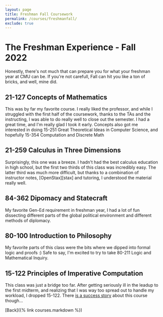```yaml
---
layout: page
title: Freshman Fall Coursework
permalink: /courses/freshmanfall/
exclude: true
---
```



# The Freshman Experience - Fall 2022

Honestly, there's not much that can prepare you for what your freshman year at CMU can be. If you're not carefull, Fall can hit you like a ton of bricks, and well, mine did.

## 21-127 Concepts of Mathematics

This was by far my favorite course. I really liked the professor, and while I struggled with the first half of the coursework, thanks to the TAs and the instructing, I was able to do really well to close out the semester. I had a great time, and I'm really glad I took it early. Concepts also got me interested in doing 15-251 Great Theoretical Ideas in Computer Science, and hopefully 15-354 Computation and Discrete Math

## 21-259 Calculus in Three Dimensions

Surprisingly, this one was a breeze. I hadn't had the best calculus education in high school, but the first two thirds of this class was incredibly easy. The latter third was much more difficult, but thanks to a combination of instructor notes, [OpenStax][stax] and tutoring, I understood the material really well. 

## 84-362 Dipomacy and Statecraft

My favorite Gen-Ed requirement in freshman year, I had a lot of fun dissecting different parts of the global political environment and different methods of diplomacy.

## 80-100 Introduction to Philosophy

My favorite parts of this class were the bits where we dipped into formal logic and proofs :) Safe to say, I'm excited to try to take 80-211 Logic and Mathematical Inquiry.

## 15-122 Principles of Imperative Computation

This class was just a bridge too far. After getting seriously ill in the leadup to the first midterm, and realizing that I was way too spread out to handle my workload, I dropped 15-122. There [is a success story]({}) about this course though...


[Back]({% link courses.markdown %})